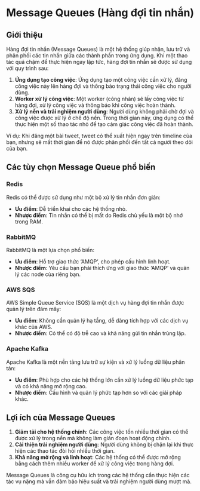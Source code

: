 # Message Queues (Hàng đợi tin nhắn)

## Giới thiệu

Hàng đợi tin nhắn (Message Queues) là một hệ thống giúp nhận, lưu trữ và phân phối các tin nhắn giữa các thành phần trong ứng dụng. Khi một thao tác quá chậm để thực hiện ngay lập tức, hàng đợi tin nhắn sẽ được sử dụng với quy trình sau:

1. **Ứng dụng tạo công việc**: Ứng dụng tạo một công việc cần xử lý, đăng công việc này lên hàng đợi và thông báo trạng thái công việc cho người dùng.
2. **Worker xử lý công việc**: Một worker (công nhân) sẽ lấy công việc từ hàng đợi, xử lý công việc và thông báo khi công việc hoàn thành.
3. **Xử lý nền và trải nghiệm người dùng**: Người dùng không phải chờ đợi và công việc được xử lý ở chế độ nền. Trong thời gian này, ứng dụng có thể thực hiện một số thao tác nhỏ để tạo cảm giác công việc đã hoàn thành.

Ví dụ: Khi đăng một bài tweet, tweet có thể xuất hiện ngay trên timeline của bạn, nhưng sẽ mất thời gian để nó được phân phối đến tất cả người theo dõi của bạn.

## Các tùy chọn Message Queue phổ biến

### Redis

Redis có thể được sử dụng như một bộ xử lý tin nhắn đơn giản:
- **Ưu điểm**: Dễ triển khai cho các hệ thống nhỏ.
- **Nhược điểm**: Tin nhắn có thể bị mất do Redis chủ yếu là một bộ nhớ trong RAM.

### RabbitMQ

RabbitMQ là một lựa chọn phổ biến:
- **Ưu điểm**: Hỗ trợ giao thức ‘AMQP’, cho phép cấu hình linh hoạt.
- **Nhược điểm**: Yêu cầu bạn phải thích ứng với giao thức ‘AMQP’ và quản lý các node của riêng bạn.

### AWS SQS

AWS Simple Queue Service (SQS) là một dịch vụ hàng đợi tin nhắn được quản lý trên đám mây:
- **Ưu điểm**: Không cần quản lý hạ tầng, dễ dàng tích hợp với các dịch vụ khác của AWS.
- **Nhược điểm**: Có thể có độ trễ cao và khả năng gửi tin nhắn trùng lặp.

### Apache Kafka

Apache Kafka là một nền tảng lưu trữ sự kiện và xử lý luồng dữ liệu phân tán:
- **Ưu điểm**: Phù hợp cho các hệ thống lớn cần xử lý luồng dữ liệu phức tạp và có khả năng mở rộng cao.
- **Nhược điểm**: Cấu hình và quản lý phức tạp hơn so với các giải pháp khác.

## Lợi ích của Message Queues

1. **Giảm tải cho hệ thống chính**: Các công việc tốn nhiều thời gian có thể được xử lý trong nền mà không làm gián đoạn hoạt động chính.
2. **Cải thiện trải nghiệm người dùng**: Người dùng không bị chặn lại khi thực hiện các thao tác đòi hỏi nhiều thời gian.
3. **Khả năng mở rộng và linh hoạt**: Các hệ thống có thể được mở rộng bằng cách thêm nhiều worker để xử lý công việc trong hàng đợi.

Message Queues là công cụ hữu ích trong các hệ thống cần thực hiện các tác vụ nặng mà vẫn đảm bảo hiệu suất và trải nghiệm người dùng mượt mà.